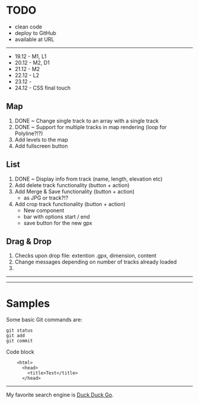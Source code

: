 # TODO
* clean code
* deploy to GitHub
* available at URL

***

* 19.12 - M1, L1
* 20.12 - M2, D1
* 21.12 - M2
* 22.12 - L2
* 23.12 - 
* 24.12 - CSS final touch


## Map
1. DONE ~ Change single track to an array with a single track
2. DONE ~ Support for multiple tracks in map rendering (loop for Polyline?!?)
3. Add levels to the map
4. Add fullscreen button

## List
1. DONE ~ Display info from track (name, length, elevation etc)
2. Add delete track functionality (button + action)
3. Add Merge & Save functionality (button + action)
    * as JPG or track?!?
4. Add crop track functionality (button + action)
    * New component
    + bar with options start / end 
    + save button for the new gpx

## Drag & Drop
1. Checks upon drop file: extention .gpx, dimension, content
2. Change messages depending on number of tracks already loaded
3. 
_________________


_________________
# Samples

<!-- comment -->

Some basic Git commands are:
```
git status
git add
git commit
```

Code block

        <html>
          <head>
            <title>Test</title>
          </head>

_________________

My favorite search engine is [Duck Duck Go](https://duckduckgo.com).